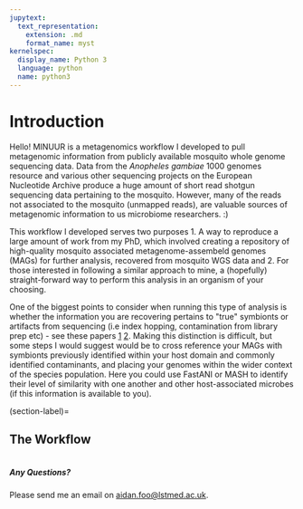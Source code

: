 ```yaml
---
jupytext:
  text_representation:
    extension: .md
    format_name: myst
kernelspec:
  display_name: Python 3
  language: python
  name: python3
---
```


# Introduction 

Hello! MINUUR is a metagenomics workflow I developed to pull metagenomic information from publicly available mosquito whole genome sequencing data. Data from the *Anopheles gambiae* 1000 genomes resource and various other sequencing projects on the European Nucleotide Archive produce a huge amount of short read shotgun sequencing data pertaining to the mosquito. However, many of the reads not associated to the mosquito (unmapped reads), are valuable sources of metagenomic information to us microbiome researchers. :) 

This workflow I developed serves two purposes 1. A way to reproduce a large amount of work from my PhD, which involved creating a repository of high-quality mosquito associated metagenome-assembeld genomes (MAGs) for further analysis, recovered from mosquito WGS data and 2. For those interested in following a similar approach to mine, a (hopefully) straight-forward way to perform this analysis in an organism of your choosing.

One of the biggest points to consider when running this type of analysis is whether the information you are recovering pertains to "true" symbionts or artifacts from sequencing (i.e index hopping, contamination from library prep etc) - see these papers [1](https://journals.plos.org/plospathogens/article?id=10.1371/journal.ppat.1004437) [2](https://www.nature.com/articles/s41598-022-13269-z). Making this distinction is difficult, but some steps I would suggest would be to cross reference your MAGs with symbionts previously identified within your host domain and commonly identified contaminants, and placing your genomes within the wider context of the species population. Here you could use FastANI or MASH to identify their level of similarity with one another and other host-associated microbes (if this information is available to you).

(section-label)=

## The Workflow
```{tableofcontents}
```
##### Any Questions?
Please send me an email on aidan.foo@lstmed.ac.uk.
